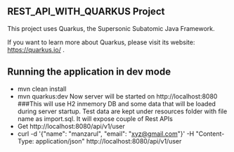 ## REST_API_WITH_QUARKUS Project

This project uses Quarkus, the Supersonic Subatomic Java Framework.

If you want to learn more about Quarkus, please visit its website: https://quarkus.io/ .

## Running the application in dev mode
 * mvn clean install
 * mvn quarkus:dev
 Now server will be started on http://localhost:8080
 ###This will use H2 inmemory DB and some data that will be loaded during server startup. 
 Test data are kept under resources folder with file name as import.sql. 
  It will expose couple of Rest APIs
 * Get http://localhost:8080/api/v1/user
 *  curl -d '{"name": "manzarul", "email": "xyz@gmail.com"}' -H "Content-Type: application/json" http://localhost:8080/api/v1/user
 